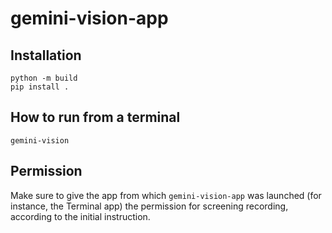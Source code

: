 # gemini-vision-app

## Installation

```
python -m build
pip install .
```

## How to run from a terminal

```
gemini-vision
```

## Permission

Make sure to give the app from which `gemini-vision-app` was launched (for instance, the Terminal app) the permission for screening recording, according to the initial instruction.
